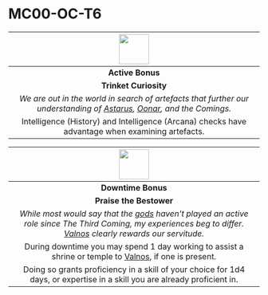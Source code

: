 # MC00-OC-T6

| <img src="../../../images/card-icons/the-time-enlightened.png" height="60" /> |
|:---:|
| **Active Bonus** |
| **Trinket Curiosity** |
| *We are out in the world in search of artefacts that further our understanding of [Astarus](../../planes/astarus.md), [Oonar](../../planes/oonar.md), and the Comings.* |
| Intelligence (History) and Intelligence (Arcana) checks have advantage when examining artefacts. |

| <img src="../../../images/card-icons/the-time-enlightened.png" height="60" /> |
|:---:|
| **Downtime Bonus** |
| **Praise the Bestower** |
| *While most would say that the [gods](../../gods/gods.md) haven't played an active role since The Third Coming, my experiences beg to differ. [Valnos](../../gods/deities/valnos.md) clearly rewards our servitude.* |
| During downtime you may spend 1 day working to assist a shrine or temple to [Valnos](../../gods/deities/valnos.md), if one is present. |
| Doing so grants proficiency in a skill of your choice for 1d4 days, or expertise in a skill you are already proficient in. |
